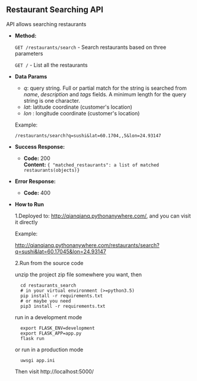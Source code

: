 **Restaurant Searching API**
----
  API allows searching restaurants
 
* **Method:**
   
  `GET /restaurants/search` - Search restaurants based on three parameters
  
  `GET /` - List all the restaurants
  
* **Data Params**
    - _q_: query string. Full or partial match for the string is searched from _name_, _description_ and _tags_ fields. A minimum length for the query string is one character.
    - _lat_: latitude coordinate (customer's location)
    - _lon_ : longitude coordinate (customer's location)
    
    Example:

    `/restaurants/search?q=sushi&lat=60.1704,,5&lon=24.93147`

  
* **Success Response:**

  * **Code:** 200 <br />
    **Content:** `{ "matched_restaurants": a list of matched restaurants(objects)}`

* **Error Response:**

  * **Code:** 400 <br />
  
* **How to Run**

    1.Deployed to: http://qianqianq.pythonanywhere.com/, and you can visit it directly 

    Example:
    
    http://qianqianq.pythonanywhere.com/restaurants/search?q=sushi&lat=60.17045&lon=24.93147
    
    2.Run from the source code 
    
    unzip the project zip file somewhere you want, then
        
        cd restaurants_search
        # in your virtual environment (>=python3.5)
        pip install -r requirements.txt
        # or maybe you need
        pip3 install -r requirements.txt
        
    run in a development mode
        
        export FLASK_ENV=development
        export FLASK_APP=app.py
        flask run
    
    or run in a production mode
   
        uwsgi app.ini 
    
    Then visit http://localhost:5000/
   
    